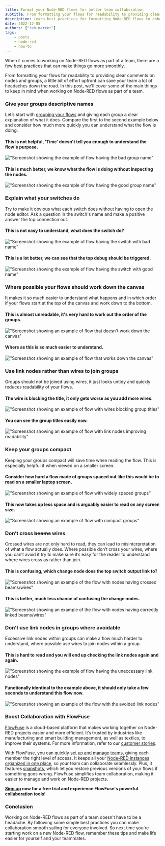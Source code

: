 ```yaml
---
title: Format your Node-RED flows for better team collaboration
subtitle: From formatting your flows for readability to providing clear comments on nodes and groups, a little bit of effort upfront can save your team a lot of headaches down the road
description: Learn best practices for formatting Node-RED flows to enhance team collaboration. From descriptive group names to clear switch explanations, optimize your flows for readability and efficiency.
date: 2022-12-05
authors: ["rob-marcer"]
tags:
    - posts
    - node-red
    - how-to
---
```



When it comes to working on Node-RED flows as part of a team, there are a few best practices that can make things go more smoothly.
<!--more-->
From formatting your flows for readability to providing clear comments on nodes and groups, a little bit of effort upfront can save your team a lot of headaches down the road. In this post, we'll cover some of the main things to keep in mind when working on Node-RED flows as part of a team.

### Give your groups descriptive names

Let’s start with [grouping your flows](https://nodered.org/docs/user-guide/editor/workspace/groups) and giving each group a clear explanation of what it does. Compare the first to the second example below and consider how much more quickly you can understand what the flow is doing.

#### This is not helpful, 'Time' doesn't tell you enough to understand the flow's purpose.
!["Screenshot showing the example of flow having the bad group name"](./images/name-bad.png "Screenshot showing the example of flow having the bad group name")

#### This is much better, we know what the flow is doing without inspecting the nodes.
!["Screenshot showing the example of flow having the good group name"](./images/name-good.png "Screenshot showing the example of flow having the good group name")

### Explain what your switches do

Try to make it obvious what each switch does without having to open the node editor. Ask a question in the switch's name and make a positive answer the top connection out.

#### This is not easy to understand, what does the switch do?
!["Screenshot showing the example of flow having the switch with bad name"](./images/switch-bad.png "Screenshot showing the example of flow having the switch with bad name")

#### This is a lot better, we can see that the top debug should be triggered.
!["Screenshot showing the example of flow having the switch with good name"](./images/switch-good.png "Screenshot showing the example of flow having the switch with good name")

### Where possible your flows should work down the canvas

It makes it so much easier to understand what happens and in which order if your flows start at the top of the canvas and work down to the bottom.

#### This is almost unreadable, it's very hard to work out the order of the groups.
!["Screenshot showing an example of flow that doesn't work down the canvas"](./images/flowdown-bad.png "Screenshot showing an example of flow that doesn't work down the canvas")

#### Where as this is so much easier to understand.
!["Screenshot showing an example of flow that works down the canvas"](./images/flowdown-good.png "Screenshot showing an example of flow that works down the canvas")

### Use link nodes rather than wires to join groups

Groups should not be joined using wires, it just looks untidy and quickly reduces readability of your flows.

#### The wire is blocking the title, it only gets worse as you add more wires.
!["Screenshot showing an example of flow with wires blocking group titles"](./images/link-bad.png "Screenshot showing an example of flow with wires blocking group titles")

#### You can see the group titles easily now.
!["Screenshot showing an example of flow with link nodes improving readability"](./images/link-good.png "Screenshot showing an example of flow with link nodes improving readability")

### Keep your groups compact

Keeping your groups compact will save time when reading the flow. This is especially helpful if when viewed on a smaller screen.

#### Consider how hard a flow made of groups spaced out like this would be to read on a smaller laptop screen.
!["Screenshot showing an example of flow with widely spaced groups"](./images/compact-bad.png "Screenshot showing an example of flow with widely spaced groups")

#### This now takes up less space and is arguably easier to read on any screen size.
!["Screenshot showing an example of flow with compact groups"](./images/compact-good.png "Screenshot showing an example of flow with compact groups")

### Don’t cross ~~beams~~ wires
Crossed wires are not only hard to read, they can lead to misinterpretation of what a flow actually does. Where possible don’t cross your wires, where you can’t avoid it try to make sure it’s easy for the reader to understand where wires cross as rather than join.

#### This is confusing, which change node does the top switch output link to?
!["Screenshot showing an example of the flow with nodes having crossed beams/wires"](./images/wires-bad.png "Screenshot showing an example of the flow with nodes having crossed beams/wires")

#### This is better, much less chance of confusing the change nodes.
!["Screenshot showing an example of the flow with nodes having correctly linked beams/wires"](./images/wires-good.png "Screenshot showing an example of the flow with nodes having correctly linked beams/wires")

### Don’t use link nodes in groups where avoidable

Excessive link nodes within groups can make a flow much harder to understand, where possible use wires to join nodes within a group.

#### This is hard to read and you will end up checking the link nodes again and again.
!["Screenshot showing the example of flow having the uneccessary link nodes"](./images/groupwires-bad.png "Screenshot showing the example of flow having the uneccessary link nodes")

#### Functionally identical to the example above, it should only take a few seconds to understand this flow now.
!["Screenshot showing an example of the flow with the avoided link nodes"](./images/groupwires-good.png "Screenshot showing an example of the flow with the avoided link nodes")

### Boost Collaboration with FlowFuse

[FlowFuse](/) is a cloud-based platform that makes working together on Node-RED projects easier and more efficient. It’s trusted by industries like manufacturing and smart building management, as well as textiles, to improve their systems. For more information, refer to our [customer stories](/customer-stories/).

With FlowFuse, you can quickly [set up and manage teams](/docs/user/team/), giving each member the right level of access. It keeps all your [Node-RED instances organized in one place](https://www.youtube.com/watch?v=KOnQnR7yfT0&list=PLpcyqc7kNgp3nRacWBJ9JUVUJqtTjXdvh&index=2), so your team can collaborate seamlessly. Plus, it features [snapshots](https://www.youtube.com/watch?v=m2Onip4Lf4w), which let you restore previous versions of your flows if something goes wrong. FlowFuse simplifies team collaboration, making it easier to manage and work on Node-RED projects.

**[Sign up](/account/create) now for a free trial and experience FlowFuse's powerful collaboration tools!**

### Conclusion

Working on Node-RED flows as part of a team doesn't have to be a headache. By following some simple best practices you can make collaboration smooth sailing for everyone involved. So next time you're starting work on a new Node-RED flow, remember these tips and make life easier for yourself and your teammates.